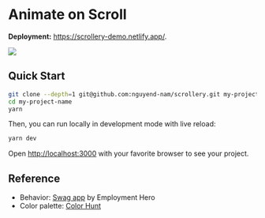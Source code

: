# Animate on Scroll

**Deployment:** https://scrollery-demo.netlify.app/.

<image src="./public/preview.gif"></image>

## Quick Start

```bash
git clone --depth=1 git@github.com:nguyend-nam/scrollery.git my-project-name
cd my-project-name
yarn
```

Then, you can run locally in development mode with live reload:

```bash
yarn dev
```

Open [http://localhost:3000](http://localhost:3000) with your favorite browser
to see your project.

## Reference

- Behavior: [Swag app](https://swagapp.com/) by Employment Hero
- Color palette:
  [Color Hunt](https://colorhunt.co/palette/b9eddd87cbb9569daa577d86)
